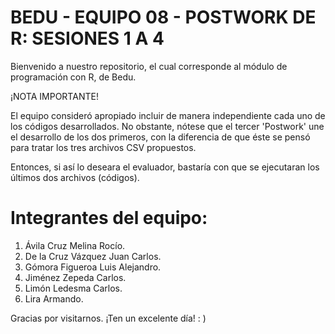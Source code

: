 # BEDU - EQUIPO 08 - POSTWORK DE R: SESIONES 1 A 4

Bienvenido a nuestro repositorio, el cual corresponde al módulo de programación con R, de Bedu.

¡NOTA IMPORTANTE!

El equipo consideró apropiado incluir de manera independiente cada uno de los códigos desarrollados. No obstante, nótese que el tercer 'Postwork' une el desarrollo de los dos primeros, con la diferencia de que éste se pensó para tratar los tres archivos CSV propuestos.

Entonces, si así lo deseara el evaluador, bastaría con que se ejecutaran los últimos dos archivos (códigos).

# Integrantes del equipo:

1. Ávila Cruz Melina Rocío.
2. De la Cruz Vázquez Juan Carlos.
3. Gómora Figueroa Luis Alejandro.
4. Jiménez Zepeda Carlos.
5. Limón Ledesma Carlos.
6. Lira Armando.
  
Gracias por visitarnos. ¡Ten un excelente día! : )
